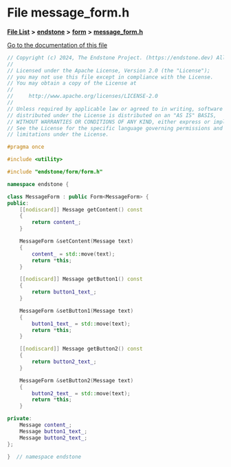 

# File message\_form.h

[**File List**](files.md) **>** [**endstone**](dir_6cf277b678674f97c7a2b6b3b2447b33.md) **>** [**form**](dir_0fd3b458603af3963ebb9c312a9238ec.md) **>** [**message\_form.h**](message__form_8h.md)

[Go to the documentation of this file](message__form_8h.md)


```C++
// Copyright (c) 2024, The Endstone Project. (https://endstone.dev) All Rights Reserved.
//
// Licensed under the Apache License, Version 2.0 (the "License");
// you may not use this file except in compliance with the License.
// You may obtain a copy of the License at
//
//     http://www.apache.org/licenses/LICENSE-2.0
//
// Unless required by applicable law or agreed to in writing, software
// distributed under the License is distributed on an "AS IS" BASIS,
// WITHOUT WARRANTIES OR CONDITIONS OF ANY KIND, either express or implied.
// See the License for the specific language governing permissions and
// limitations under the License.

#pragma once

#include <utility>

#include "endstone/form/form.h"

namespace endstone {

class MessageForm : public Form<MessageForm> {
public:
    [[nodiscard]] Message getContent() const
    {
        return content_;
    }

    MessageForm &setContent(Message text)
    {
        content_ = std::move(text);
        return *this;
    }

    [[nodiscard]] Message getButton1() const
    {
        return button1_text_;
    }

    MessageForm &setButton1(Message text)
    {
        button1_text_ = std::move(text);
        return *this;
    }

    [[nodiscard]] Message getButton2() const
    {
        return button2_text_;
    }

    MessageForm &setButton2(Message text)
    {
        button2_text_ = std::move(text);
        return *this;
    }

private:
    Message content_;
    Message button1_text_;
    Message button2_text_;
};

}  // namespace endstone
```


